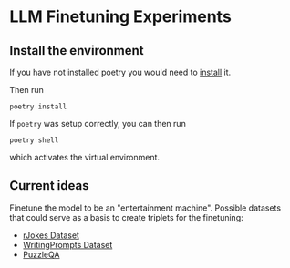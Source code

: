 # LLM Finetuning Experiments

## Install the environment
If you have not installed poetry you would need to [install](https://python-poetry.org/docs/) it.

Then run
```
poetry install
```
If `poetry` was setup correctly, you can then run
```
poetry shell
```
which activates the virtual environment.

## Current ideas

Finetune the model to be an "entertainment machine". Possible datasets that could serve as a basis to create triplets for the finetuning:
- [rJokes Dataset](https://arxiv.org/pdf/1805.04833.pdf)
- [WritingPrompts Dataset](https://arxiv.org/pdf/1805.04833.pdf)
- [PuzzleQA](https://huggingface.co/datasets/Jingmiao/PUZZLEQA)
